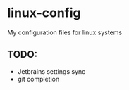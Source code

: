 # linux-config
My configuration files for linux systems


## TODO:
- Jetbrains settings sync
- git completion
